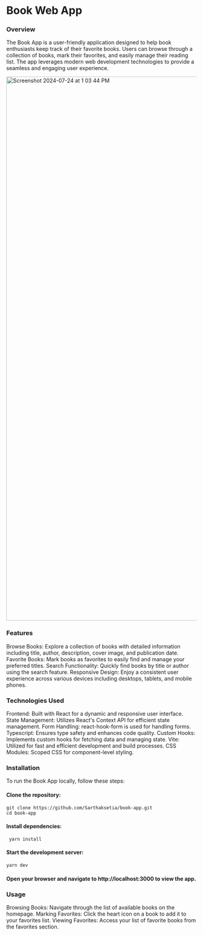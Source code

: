 # Book Web App

### Overview

The Book App is a user-friendly application designed to help book enthusiasts keep track of their favorite books. Users can browse through a collection of books, mark their favorites, and easily manage their reading list. The app leverages modern web development technologies to provide a seamless and engaging user experience.

<img width="1440" alt="Screenshot 2024-07-24 at 1 03 44 PM" src="https://github.com/user-attachments/assets/23852a72-f243-4ac1-94f0-e2f089ebc00c">


### Features

Browse Books: Explore a collection of books with detailed information including title, author, description, cover image, and publication date.
Favorite Books: Mark books as favorites to easily find and manage your preferred titles.
Search Functionality: Quickly find books by title or author using the search feature.
Responsive Design: Enjoy a consistent user experience across various devices including desktops, tablets, and mobile phones.

### Technologies Used

Frontend: Built with React for a dynamic and responsive user interface.
State Management: Utilizes React's Context API for efficient state management.
Form Handling: react-hook-form is used for handling forms.
Typescript: Ensures type safety and enhances code quality.
Custom Hooks: Implements custom hooks for fetching data and managing state.
Vite: Utilized for fast and efficient development and build processes.
CSS Modules: Scoped CSS for component-level styling.

### Installation

To run the Book App locally, follow these steps:

#### Clone the repository:

```
git clone https://github.com/Sarthaksetia/book-app.git
cd book-app
```

#### Install dependencies:

```
 yarn install
```

#### Start the development server:

`yarn dev`

#### Open your browser and navigate to http://localhost:3000 to view the app.

### Usage

Browsing Books: Navigate through the list of available books on the homepage.
Marking Favorites: Click the heart icon on a book to add it to your favorites list.
Viewing Favorites: Access your list of favorite books from the favorites section.
